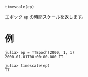 ```
timescale(ep)
```

エポック `ep` の時間スケールを返します。

# 例

```jldoctest; setup = :(using AstroTime)
julia> ep = TTEpoch(2000, 1, 1)
2000-01-01T00:00:00.000 TT

julia> timescale(ep)
TT
```
